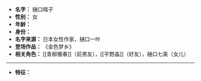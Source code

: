 
- **名字：** 樋口晴子
- **性别：** 女
- **年龄：** 
- **身份：** 
- **名字来源：** 日本女性作家，樋口一叶
- **登场作品：** 《金色梦乡》
- **相关角色：** [[青柳雅春]]（前男友），[[平野晶]]（好友），樋口七美（女儿）

---

- **特征：** 
